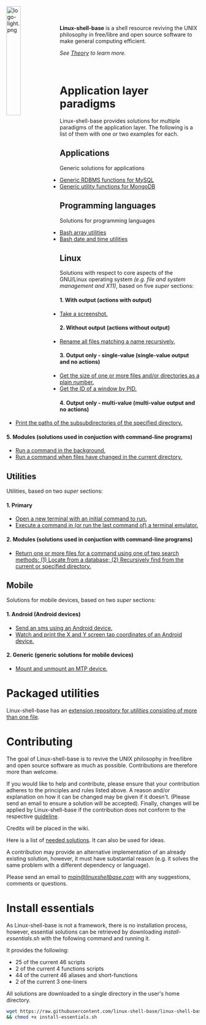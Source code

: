 
<img src='/../images/logo-light.png' width='27%' align='left' alt='logo-light.png'>
<br><br>

**Linux-shell-base** is a shell resource reviving the UNIX philosophy in free/libre and open source software to make general computing efficient.

*See [Theory](https://github.com/linux-shell-base/linux-shell-base/wiki/Theory-and-background-philosophy#theory) to learn more.*
<br><br><br>

# Application layer paradigms

Linux-shell-base provides solutions for multiple paradigms of the application layer. The following is a list of them with one or two examples for each.

## Applications

Generic solutions for applications

* [Generic RDBMS functions for MySQL](functions/applications/databases/mysqlutil)
* [Generic utility functions for MongoDB](functions/applications/databases/mongodbutil)

## Programming languages

Solutions for programming languages

* [Bash array utilities](functions/programming_languages/bash/arrayutils.bash)
* [Bash date and time utilities](functions/programming_languages/bash/dateandtimeutils.bash)

## Linux

Solutions with respect to core aspects of the GNU/Linux operating system *(e.g. file and system management and X11)*, based on five *super* sections:

#### 1. With output (actions with output)

* [Take a screenshot.](scripts/linux-with_output/x11/screenshot)

#### 2. Without output (actions without output)

* [Rename all files matching a name recursively.](scripts/linux-without_output/file_management/renrec)

#### 3. Output only - single-value (single-value output and no actions)

* [Get the size of one or more files and/or directories as a plain number.](https://github.com/linux-shell-base/linux-shell-base/blob/master/one-liners/one-liners-linux-output_only-single-value.bash)
* [Get the ID of a window by PID.](scripts/linux-output_only-single-value/x11/getwindidbypid)

#### 4. Output only - multi-value (multi-value output and no actions)

* [Print the paths of the subsubdirectories of the specified directory.](scripts/linux-output_only-multi-value/file_management/printsubsubdirpaths)

#### 5. Modules (solutions used in conjuction with command-line programs)

* [Run a command in the background.](scripts/linux-modules/shell_management/runinbg)
* [Run a command when files have changed in the current directory.](scripts/linux-modules/file_management/inotify)

## Utilities

Utilities, based on two *super* sections:

#### 1. Primary

* [Open a new terminal with an initial command to run.](scripts/utilities-primary/general_program_management/newterm)
* [Execute a command in (or run the last command of) a terminal emulator.](scripts/utilities-primary/keybind/termcommand)

#### 2. Modules (solutions used in conjuction with command-line programs)

* [Return one or more files for a command using one of two search methods: (1) Locate from a database; (2) Recursively find from the current or specified directory.](scripts/utilities-modules/general_program_management/returnfileforcmd)

## Mobile

Solutions for mobile devices, based on two *super* sections:

#### 1. Android (Android devices)

* [Send an sms using an Android device.](scripts/mobile-android/utilities/sms)
* [Watch and print the X and Y screen tap coordinates of an Android device.](scripts/mobile-android/monitoring/getmobiletappos)

#### 2. Generic (generic solutions for mobile devices)

* [Mount and unmount an MTP device.](scripts/mobile-generic/management/mtp)

# Packaged utilities

Linux-shell-base has an [extension repository for *utilities* consisting of more than one file][packaged-utilities].

# Contributing

The goal of Linux-shell-base is to revive the UNIX philosophy in free/libre and open source software as much as possible. Contributions are therefore more than welcome.

If you would like to help and contribute, please ensure that your contribution adheres to the principles and rules listed above. A reason and/or explanation on how it can be changed may be given if it doesn't. (Please send an email to ensure a solution will be accepted). Finally, changes will be applied by Linux-shell-base if the contribution does not conform to the respective [guideline][wiki].

Credits will be placed in the wiki.

Here is a list of [needed solutions](https://github.com/linux-shell-base/linux-shell-base/wiki/Needed-solutions). It can also be used for ideas.

A contribution may provide an alternative implementation of an already existing solution, however, it must have substantial reason (e.g. it solves the same problem with a different dependency or language).

Please send an email to *main@linuxshellbase.com* with any suggestions, comments or questions.

# Install essentials

As Linux-shell-base is not a framework, there is no installation process, however, essential solutions can be retrieved by downloading *install-essentials.sh* with the following command and running it.

It provides the following:

* 25 of the current 46 scripts
* 2 of the current 4 functions scripts
* 44 of the current 46 aliases and short-functions
* 2 of the current 3 one-liners

All solutions are downloaded to a single directory in the user's home directory.

```bash
wget https://raw.githubusercontent.com/linux-shell-base/linux-shell-base/install/install-essentials.sh \
&& chmod +x install-essentials.sh
```



[packaged-utilities]: https://github.com/linux-shell-base/packaged-utilities
[wiki]: https://github.com/linux-shell-base/linux-shell-base/wiki

